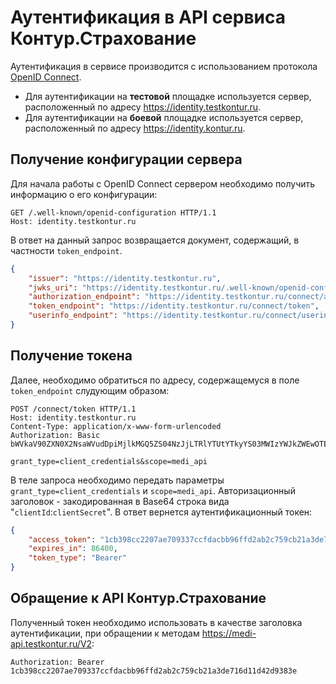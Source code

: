 # Аутентификация в API сервиса Контур.Страхование
Аутентификация в сервисе производится с использованием протокола [OpenID Connect].
- Для аутентификации на **тестовой** площадке используется сервер, расположенный по адресу https://identity.testkontur.ru.
- Для аутентификации на **боевой** площадке используется сервер, расположенный по адресу https://identity.kontur.ru.
## Получение конфигурации сервера
Для начала работы с OpenID Connect сервером необходимо получить информацию о его конфигурации:
```http
GET /.well-known/openid-configuration HTTP/1.1
Host: identity.testkontur.ru
```
В ответ на данный запрос возвращается документ, содержащий, в частности `token_endpoint`.
```json
{
    "issuer": "https://identity.testkontur.ru",
    "jwks_uri": "https://identity.testkontur.ru/.well-known/openid-configuration/jwks",
    "authorization_endpoint": "https://identity.testkontur.ru/connect/authorize",
    "token_endpoint": "https://identity.testkontur.ru/connect/token",
    "userinfo_endpoint": "https://identity.testkontur.ru/connect/userinfo",
}
```
## Получение токена
Далее, необходимо обратиться по адресу, содержащемуся в поле `token_endpoint` слудующим образом:
```http
POST /connect/token HTTP/1.1
Host: identity.testkontur.ru
Content-Type: application/x-www-form-urlencoded
Authorization: Basic bWVkaV90ZXN0X2NsaWVudDpiMjlkMGQ5ZS04NzJjLTRlYTUtYTkyYS03MWIzYWJkZWEwOTE=

grant_type=client_credentials&scope=medi_api
```
В теле запроса необходимо передать параметры `grant_type=client_credentials` и `scope=medi_api`. Авторизационный заголовок - закодированная в Base64 строка вида "`clientId`:`clientSecret`".
В ответ вернется аутентификационный токен:
```json
{
    "access_token": "1cb398cc2207ae709337ccfdacbb96ffd2ab2c759cb21a3de716d11d42d9383e",
    "expires_in": 86400,
    "token_type": "Bearer"
}
```
## Обращение к API Контур.Страхование
Полученный токен необходимо использовать в качестве заголовка аутентификации, при обращении к методам https://medi-api.testkontur.ru/V2:
```http
Authorization: Bearer 1cb398cc2207ae709337ccfdacbb96ffd2ab2c759cb21a3de716d11d42d9383e
```

   [OpenID Connect]: <https://openid.net/connect/>

